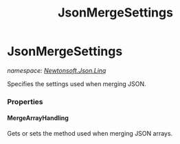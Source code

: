 ﻿---
title: JsonMergeSettings
---

# JsonMergeSettings
_namespace: [Newtonsoft.Json.Linq](N-Newtonsoft.Json.Linq.html)_

Specifies the settings used when merging JSON.



### Properties

#### MergeArrayHandling
Gets or sets the method used when merging JSON arrays.

